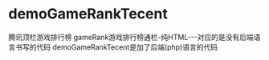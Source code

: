 # demoGameRankTecent
腾讯顶栏游戏排行榜
gameRank游戏排行榜通栏-纯HTML---对应的是没有后端语言书写的代码
demoGameRankTecent是加了后端(php)语言的代码
